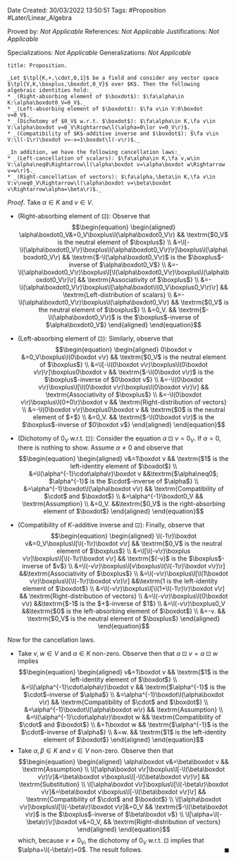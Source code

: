 <div class="topSpace"></div>

Date Created: 30/03/2022 13:50:51
Tags: #Proposition #Later/Linear_Algebra

Proved by: _Not Applicable_
References: _Not Applicable_
Justifications: _Not Applicable_

Specializations: _Not Applicable_
Generalizations: _Not Applicable_

``` ad-Proposition
title: Proposition.

_Let $\tpl{K,+,\cdot,0,1}$ be a field and consider any vector space $\tpl{V,K,\boxplus,\boxdot,0_V}$ over $K$. Then the following algebraic identities hold:_
* _(Right-absorbing element of $\boxdot$): $\fa\alpha\in K:\alpha\boxdot0_V=0_V$._
* _(Left-absorbing element of $\boxdot$): $\fa v\in V:0\boxdot v=0_V$._
* _(Dichotomy of $0_V$ w.r.t. $\boxdot$): $\fa\alpha\in K,\fa v\in V:\alpha\boxdot v=0_V\Rightarrow\l(\alpha=0\lor v=0_V\r)$._
* _(Compatibility of $K$-additive inverse and $\boxdot$): $\fa v\in V:\l(-1\r)\boxdot v=-v=1\boxdot\l(-v\r)$._

_In addition, we have the following cancellation laws:_
* _(Left-cancellation of scalars): $\fa\alpha\in K,\fa v,w\in V:\alpha\neq0\Rightarrow\l(\alpha\boxdot v=\alpha\boxdot w\Rightarrow v=w\r)$._
* _(Right-cancellation of vectors): $\fa\alpha,\beta\in K,\fa v\in V:v\neq0_V\Rightarrow\l(\alpha\boxdot v=\beta\boxdot v\Rightarrow\alpha=\beta\r)$._

```

_Proof_. Take $\alpha\in K$ and $v\in V$.
* (Right-absorbing element of $\boxdot$): Observe that
$$\begin{equation}
    \begin{aligned}
        \alpha\boxdot0_V&=0_V\boxplus\l(\alpha\boxdot0_V\r) && \textrm{$0_V$ is the neutral element of $\boxplus$} \\
        &=\l[-\l(\alpha\boxdot0_V\r)\boxplus\l(\alpha\boxdot0_V\r)\r]\boxplus\l(\alpha\boxdot0_V\r) && \textrm{$-\l(\alpha\boxdot0_V\r)$ is the $\boxplus$-inverse of $\alpha\boxdot0_V$} \\
        &=-\l(\alpha\boxdot0_V\r)\boxplus\l[\l(\alpha\boxdot0_V\r)\boxplus\l(\alpha\boxdot0_V\r)\r] && \textrm{Associativity of $\boxplus$} \\
        &=-\l(\alpha\boxdot0_V\r)\boxplus\l[\alpha\boxdot\l(0_V\boxplus0_V\r)\r] && \textrm{Left-distribution of scalars} \\
        &=-\l(\alpha\boxdot0_V\r)\boxplus\l(\alpha\boxdot0_V\r) && \textrm{$0_V$ is the neutral element of $\boxplus$} \\
        &=0_V. && \textrm{$-\l(\alpha\boxdot0_V\r)$ is the $\boxplus$-inverse of $\alpha\boxdot0_V$}
    \end{aligned}
\end{equation}$$

* (Left-absorbing element of $\boxdot$): Similarly, observe that
$$\begin{equation}
    \begin{aligned}
        0\boxdot v &=0_V\boxplus\l(0\boxdot v\r) && \textrm{$0_V$ is the neutral element of $\boxplus$} \\
        &=\l[-\l(0\boxdot v\r)\boxplus\l(0\boxdot v\r)\r]\boxplus0\boxdot v && \textrm{$-\l(0\boxdot v\r)$ is the $\boxplus$-inverse of $0\boxdot v$} \\
        &=-\l(0\boxdot v\r)\boxplus\l[\l(0\boxdot v\r)\boxplus\l(0\boxdot v\r)\r] && \textrm{Associativity of $\boxplus$} \\
        &=-\l(0\boxdot v\r)\boxplus\l(0+0\r)\boxdot v && \textrm{Right-distribution of vectors} \\
        &=-\l(0\boxdot v\r)\boxplus0\boxdot v && \textrm{$0$ is the neutral element of $+$} \\
        &=0_V. && \textrm{$-\l(0\boxdot v\r)$ is the $\boxplus$-inverse of $0\boxdot v$}
    \end{aligned}
\end{equation}$$
* (Dichotomy of $0_V$ w.r.t. $\boxdot$): Consider the equation $\alpha\boxdot v=0_V$. If $\alpha=0$, there is nothing to show. Assume $\alpha\neq0$ and observe that
$$\begin{equation}
    \begin{aligned}
        v&=1\boxdot v && \textrm{$1$ is the left-identity element of $\boxdot$} \\
        &=\l(\alpha^{-1}\cdot\alpha\r)\boxdot v &&\textrm{$\alpha\neq0$; $\alpha^{-1}$ is the $\cdot$-inverse of $\alpha$} \\
        &=\alpha^{-1}\boxdot\l(\alpha\boxdot v\r) && \textrm{Compatibility of $\cdot$ and $\boxdot$} \\
        &=\alpha^{-1}\boxdot0_V && \textrm{Assumption} \\
        &=0_V. &&\textrm{$0_V$ is the right-absorbing element of $\boxdot$}
    \end{aligned}
\end{equation}$$
* (Compatibility of $K$-additive inverse and $\boxdot$): Finally, observe that
$$\begin{equation}
    \begin{aligned}
        \l(-1\r)\boxdot v&=0_V\boxplus\l[\l(-1\r)\boxdot v\r] && \textrm{$0_V$ is the neutral element of $\boxplus$} \\
        &=\l[\l(-v\r)\boxplus v\r]\boxplus\l[\l(-1\r)\boxdot v\r] && \textrm{$(-v)$ is the $\boxplus$-inverse of $v$} \\
        &=\l(-v\r)\boxplus\l[v\boxplus\l(\l(-1\r)\boxdot v\r)\r] &&\textrm{Associativity of $\boxplus$} \\
        &=\l(-v\r)\boxplus\l[\l(1\boxdot v\r)\boxplus\l(\l(-1\r)\boxdot v\r)\r] &&\textrm{1 is the left-identity element of $\boxdot$} \\
        &=\l(-v\r)\boxplus\l[\l(1+\l(-1\r)\r)\boxdot v\r] && \textrm{Right-distribution of vectors} \\
        &=\l(-v\r)\boxplus\l(0\boxdot v\r) &&\textrm{$-1$ is the $+$-inverse of $1$} \\
        &=\l(-v\r)\boxplus0_V &&\textrm{$0$ is the left-absorbing element of $\boxdot$} \\
        &=-v. && \textrm{$0_V$ is the neutral element of $\boxplus$}
    \end{aligned}
\end{equation}$$

Now for the cancellation laws.
* Take $v,w\in V$ and $\alpha\in K$ non-zero. Observe then that $\alpha\boxdot v=\alpha\boxdot w$ implies
$$\begin{equation}
    \begin{aligned}
        v&=1\boxdot v && \textrm{$1$ is the left-identity element of $\boxdot$} \\
        &=\l(\alpha^{-1}\cdot\alpha\r)\boxdot v && \textrm{$\alpha^{-1}$ is the $\cdot$-inverse of $\alpha$} \\
        &=\alpha^{-1}\boxdot\l(\alpha\boxdot v\r) && \textrm{Compatibility of $\cdot$ and $\boxdot$} \\
        &=\alpha^{-1}\boxdot\l(\alpha\boxdot w\r) && \textrm{Assumption} \\
        &=\l(\alpha^{-1}\cdot\alpha\r)\boxdot w && \textrm{Compatibility of $\cdot$ and $\boxdot$} \\
        &=1\boxdot w && \textrm{$\alpha^{-1}$ is the $\cdot$-inverse of $\alpha$} \\
        &=w. && \textrm{$1$ is the left-identity element of $\boxdot$}
    \end{aligned}
\end{equation}$$
* Take $\alpha,\beta\in K$ and $v\in V$ non-zero. Observe then that
$$\begin{equation}
    \begin{aligned}
        \alpha\boxdot v&=\beta\boxdot v && \textrm{Assumption} \\
        \l[\alpha\boxdot v\r]\boxplus\l[-\l(\beta\boxdot v\r)\r]&=\beta\boxdot v\boxplus\l[-\l(\beta\boxdot v\r)\r] && \textrm{Substitution} \\
        \l[\alpha\boxdot v\r]\boxplus\l[\l(-\beta\r)\boxdot v\r]&=\beta\boxdot v\boxplus\l[-\l(\beta\boxdot v\r)\r] && \textrm{Compatibility of $\cdot$ and $\boxdot$} \\
        \l[\alpha\boxdot v\r]\boxplus\l[\l(-\beta\r)\boxdot v\r]&=0_V && \textrm{$-\l(\beta\boxdot v\r)$ is the $\boxplus$-inverse of $\beta\boxdot v$} \\
        \l[\alpha+\l(-\beta\r)\r]\boxdot v&=0_V, && \textrm{Right-distribution of vectors}
    \end{aligned}
\end{equation}$$
which, because $v\neq0_V$, the dichotomy of $0_V$ w.r.t. $\boxdot$ implies that $\alpha+\l(-\beta\r)=0$. The result follows.<span style="float:right;">$\blacksquare$</span>
